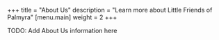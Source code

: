 +++
title = "About Us"
description = "Learn more about Little Friends of Palmyra"
[menu.main]
  weight = 2
+++

TODO: Add About Us information here
